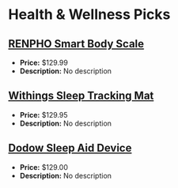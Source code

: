 # Health & Wellness Picks

## [RENPHO Smart Body Scale](https://www.amazon.com/dp/B01N1UX8RW?tag=mychanneld-20)
- **Price:** $129.99
- **Description:** No description

## [Withings Sleep Tracking Mat](https://www.amazon.com/dp/B07CVCHV3H?tag=mychanneld-20)
- **Price:** $129.95
- **Description:** No description

## [Dodow Sleep Aid Device](https://www.amazon.com/dp/B00WUX6XGW?tag=mychanneld-20)
- **Price:** $129.00
- **Description:** No description

